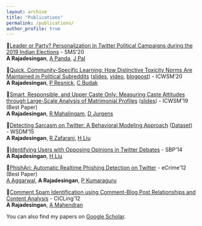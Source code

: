 ```yaml
---
layout: archive
title: "Publications"
permalink: /publications/
author_profile: true
---
```


:pushpin:[Leader or Party? Personalization in Twitter Political Campaigns during the 2019 Indian Elections](https://ashwin-r.github.io/files/sms_2020_personalization_final.pdf) - SMS'20<br/>
**A Rajadesingan**, [A Panda](https://anmolpanda.github.io/), [J Pal](http://joyojeet.people.si.umich.edu/)

:pushpin:[Quick, Community-Specific Learning: How Distinctive Toxicity Norms Are Maintained in Political Subreddits](https://ashwin-r.github.io/files/icwsm_2020_norms_final.pdf) ([slides](https://ashwin-r.github.io/files/norm_icwsm_slides.pptx), [video](https://www.youtube.com/watch?v=sHg7tLD7mu4), [blogpost](https://medium.com/@ashwinrajadesingan/quick-community-specific-learning-how-distinctive-toxicity-norms-are-maintained-in-political-d273e8a3ff84)) - ICWSM’20<br/>
**A Rajadesingan**, [P Resnick](http://presnick.people.si.umich.edu/), [C Budak](http://cbudak.com/index.html)

:pushpin:[Smart, Responsible, and Upper Caste Only: Measuring Caste Attitudes through Large-Scale Analysis of Matrimonial Profiles](https://ashwin-r.github.io/files/camera_ready_icwsm.pdf) ([slides](https://ashwin-r.github.io/files/caste_icwsm_slides.pptx)) - ICWSM’19 (Best Paper)<br/>
**A Rajadesingan**, [R Mahalingam](https://lsa.umich.edu/psych/people/faculty/ramawasi.html), [D Jurgens](http://jurgens.people.si.umich.edu/)


:pushpin:[Detecting Sarcasm on Twitter: A Behavioral Modeling Approach](https://ashwin-r.github.io/files/SarcasmDetection.pdf) ([Dataset](http://bit.ly/SarcasmDetectionWSDM2015)) - WSDM’15<br/>
**A Rajadesingan**, [R Zafarani](http://ecs.syr.edu/faculty/reza/), [H Liu](http://www.public.asu.edu/~huanliu/)



:pushpin:[Identifying Users with Opposing Opinions in Twitter Debates](https://ashwin-r.github.io/files/1402.7143.pdf) - SBP’14<br/>
**A Rajadesingan**, [H Liu](http://www.public.asu.edu/~huanliu/)



:pushpin:[PhishAri: Automatic Realtime Phishing Detection on Twitter](https://ashwin-r.github.io/files/phishari.pdf) - eCrime’12 (Best Paper)<br/>
[A Aggarwal](http://precog.iiitd.edu.in/people/anupama/), **A Rajadesingan**, [P Kumaraguru](http://precog.iiitd.edu.in/)


:pushpin:[Comment Spam Identification using Comment-Blog Post Relationships and Content Analysis](https://ashwin-r.github.io/files/10.1007_978-3-642-28601-8_41.pdf) - CICLing’12<br/>
**A Rajadesingan**, [A Mahendran](https://www.researchgate.net/profile/Anand_Mahendran)


You can also find my papers on [Google Scholar](https://scholar.google.com/citations?user=GVOh8iUAAAAJ).
